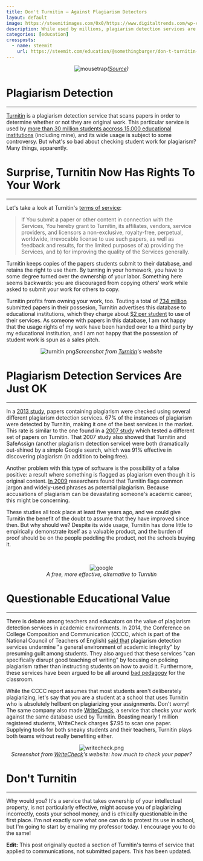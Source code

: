 ```yaml
---
title: Don't Turnitin – Against Plagiarism Detectors
layout: default
image: https://steemitimages.com/0x0/https://www.digitaltrends.com/wp-content/uploads/2013/01/computer-mousetrap.jpg
description: While used by millions, plagiarism detection services are detrimental to the goals of students and teachers alike.
categories: [education]
crossposts:
  - name: steemit
    url: https://steemit.com/education/@somethingburger/don-t-turnitin-the-case-against-plagiarism-detectors
---
```


<div>
<p></p><center><img src="https://steemitimages.com/0x0/https://www.digitaltrends.com/wp-content/uploads/2013/01/computer-mousetrap.jpg" alt="mousetrap"><em>(<a href="https://www.digitaltrends.com/computing/the-best-devices-that-will-kill-the-mouse-dead/" rel="noopener">Source</a>)</em></center><p></p>
<h1>Plagiarism Detection</h1>
<hr>
<p><a href="http://turnitin.com/en_us/" rel="noopener">Turnitin</a> is a plagiarism detection service that scans papers in order to determine whether or not they are original work. This particular service is used by <a href="http://v1.turnitin.com/en_us/about-us/our-company" rel="noopener">more than 30 million students accross 15,000 educational institutions</a> (including mine), and its wide usage is subject to some controversy. But what's so bad about checking student work for plagiarism? Many things, apparently.</p>
<h1>Surprise, Turnitin Now Has Rights To Your Work</h1>
<hr>
<p>Let's take a look at Turnitin's <a href="https://turnitin.com/agreement.asp" rel="noopener">terms of service</a>:</p>
<blockquote>
<p>If You submit a paper or other content in connection with the Services, You hereby grant to Turnitin, its affiliates, vendors, service providers, and licensors a non-exclusive, royalty-free, perpetual, worldwide, irrevocable license to use such papers, as well as feedback and results, for the limited purposes of a) providing the Services, and b) for improving the quality of the Services generally.</p>
</blockquote>
<p>Turnitin keeps copies of the papers students submit to their database, and retains the right to use them. By turning in your homework, you have to some degree turned over the ownership of your labor. Something here seems backwards: you are discouraged from copying others' work while asked to submit your work for others to copy.</p>
<p>Turnitin profits from owning your work, too. Touting a total of <a href="https://www.turnitin.com/en_us/what-we-offer/feedback-studio" rel="noopener">734 million</a> submitted papers in their possesion, Turnitin advertises this database to educational institutions, which they charge about <a href="https://www.ft.com/content/97a2c816-57ca-11e1-ae89-00144feabdc0" rel="noopener">$2 per student</a> to use of their services. As someone with papers in this database, I am not happy that the usage rights of my work have been handed over to a third party by my educational institution, and I am not happy that the possession of student work is spun as a sales pitch.</p>
<p></p><center><img src="https://steemitimages.com/DQmXB9JM4vTk4W6ivg4hUSKi4eUf1MPiiSd4pUqU5bueci2/turnitin.png" alt="turnitin.png"><em>Screenshot from <a href="http://turnitin.com/en_us/what-we-offer/feedback-studio" rel="noopener">Turnitin</a>'s website</em></center><p></p>
<h1>Plagiarism Detection Services Are Just OK</h1>
<hr>
<p>In a <a href="http://plagiat.htw-berlin.de/software-en/test2013/report-2013/" rel="noopener">2013 study</a>, papers containing plagiarism were checked using several different plagiarism detection services. 67% of the instances of plagiarism were detected by Turnitin, making it one of the best services in the market. This rate is similar to the one found in a <a href="https://www.insidehighered.com/news/2015/07/14/turnitin-faces-new-questions-about-efficacy-plagiarism-detection-software?utm_source=slate&amp;utm_medium=referral&amp;utm_term=partner" rel="noopener">2007 study</a> which tested a different set of papers on Turnitin. That 2007 study also showed that Turnitin and SafeAssign (another plagiarism detection service) were both dramatically out-shined by a simple Google search, which was 91% effective in discovering plagiarism (in addition to being free).</p>
<p>Another problem with this type of software is the possibility of a false positive: a result where something is flagged as plagiarism even though it is original content. <a href="https://www.insidehighered.com/news/2009/03/13/detect" rel="noopener">In 2009</a> researchers found that Turnitin flags common jargon and widely-used phrases as potential plagiarism. Because accusations of plagiarism can be devastating someone's academic career, this might be concerning.</p>
<p>These studies all took place at least five years ago, and we could give Turnitin the benefit of the doubt to assume that they have improved since then. But why should we? Despite its wide usage, Turnitin has done little to empirically demonstrate itself as a valuable product, and the burden of proof should be on the people peddling the product, not the schools buying it.</p>
<p><br></p><center><img src="https://steemitimages.com/0x0/https://upload.wikimedia.org/wikipedia/commons/c/c7/GoogleLogoSept12015.png" alt="google"><br><em>A free, more effective, alternative to Turnitin</em></center><p></p>
<h1>Questionable Educational Value</h1>
<hr>
<p>There is debate among teachers and educators on the value of plagiarism detection services in academic environments. In 2014,  the Conference on College Composition and Communication (CCCC, which is part of the National Council of Teachers of English) <a href="http://culturecat.net/files/CCCC-IPpositionstatementDraft.pdf" rel="noopener">said that</a> plagiarism detection services undermine "a general environment of academic integrity" by presuming guilt among students. They also argued that these services "can specifically disrupt good teaching of writing" by focusing on policing plagiarism rather than instructing students on how to avoid it. Furthermore, these services have been argued to be all around <a href="http://www.digitalpedagogylab.com/hybridped/resisting-edtech/" rel="noopener">bad pedagogy</a> for the classroom.</p>
<p>While the CCCC report assumes that most students aren't deliberately plagiarizing, let's say that you are a student at a school that uses Turnitin who is absolutely hellbent on plagiarizing your assignments. Don't worry! The same company also made <a href="http://en.writecheck.com/" rel="noopener">WriteCheck</a>, a service that checks your work against the same database used by Turnitin. Boasting nearly 1 million registered students, WriteCheck charges $7.95 to scan one paper. Supplying tools for both sneaky students and their teachers, Turnitin plays both teams without really benefiting either.</p>
<p></p><center><img src="https://steemitimages.com/DQmPTfAVp4uhPeViCxCD7nutWiHfziUHq5d7BAB6QcHGkxe/writecheck.png" alt="writecheck.png"><br><em>Screenshot from <a href="http://en.writecheck.com/" rel="noopener">WriteCheck</a>'s website: how much to check your paper?</em></center><p></p>
<h1>Don't Turnitin</h1>
<hr>
<p>Why would you? It's a service that takes ownership of your intellectual property, is not particularly effective, might accuse you of plagiarizing incorrectly, costs your school money, and is ethically questionable in the first place. I'm not exactly sure what one can do to protest its use in school, but I'm going to start by emailing my professor today. I encourage you to do the same!</p><p></p>
<p><strong>Edit:</strong> This post originally quoted a section of Turnitin's terms of service that applied to communications, not submitted papers. This has been updated.</p></div>